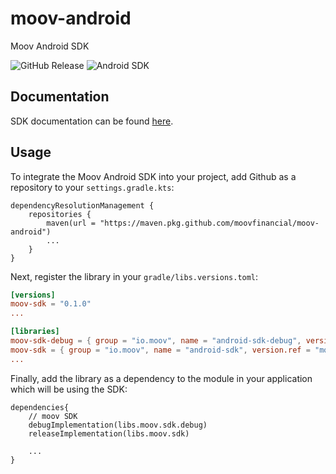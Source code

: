 # moov-android

Moov Android SDK

![GitHub Release](https://img.shields.io/github/v/release/moovfinancial/moov-android)
![Android SDK](https://img.shields.io/badge/android_version-29%2B-green?logo=android)


## Documentation

SDK documentation can be found [here](https://moovfinancial.github.io/moov-android/).

## Usage

To integrate the Moov Android SDK into your project, add Github as a repository to your `settings.gradle.kts`:

```
dependencyResolutionManagement {
    repositories {
        maven(url = "https://maven.pkg.github.com/moovfinancial/moov-android")
        ...
    }
}

```

Next, register the library in your `gradle/libs.versions.toml`:

```toml
[versions]
moov-sdk = "0.1.0"
...

[libraries]
moov-sdk-debug = { group = "io.moov", name = "android-sdk-debug", version.ref = "moov-sdk" }
moov-sdk = { group = "io.moov", name = "android-sdk", version.ref = "moov-sdk" }
...

```

Finally, add the library as a dependency to the module in your application which will be using the SDK:

```
dependencies{
    // moov SDK
    debugImplementation(libs.moov.sdk.debug)
    releaseImplementation(libs.moov.sdk)

    ...
}
```
